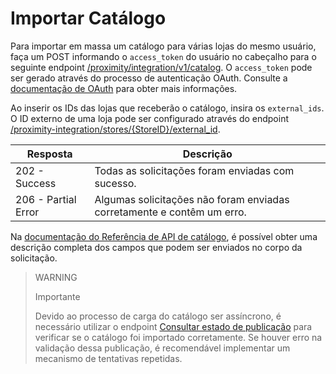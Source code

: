 # Importar Catálogo

Para importar em massa um catálogo para várias lojas do mesmo usuário, faça um POST informando o `access_token` do usuário no cabeçalho para o seguinte endpoint [/proximity/integration/v1/catalog](/developers/pt/reference/mp_delivery/_proximity_integrationcatalog/post). O `access_token` pode ser gerado através do processo de autenticação OAuth. Consulte a [documentação de OAuth](/developers/pt-br/docs/mp-delivery/additional-content/security/oauth/introduction) para obter mais informações.

Ao inserir os IDs das lojas que receberão o catálogo, insira os `external_ids`. O ID externo de uma loja pode ser configurado através do endpoint [/proximity-integration/stores/{StoreID}/external_id](/developers/pt/reference/mp_delivery/_proximity-integration_stores_StoreID_external_id/put).

| Resposta | Descrição |
|---|---|
| 202 - Success | Todas as solicitações foram enviadas com sucesso. |
| 206 - Partial Error | Algumas solicitações não foram enviadas corretamente e contêm um erro. |


Na [documentação do Referência de API de catálogo](/developers/pt/reference/mp_delivery/_proximity_integrationcatalog/post), é possível obter uma descrição completa dos campos que podem ser enviados no corpo da solicitação.

> WARNING
>
> Importante
>
> Devido ao processo de carga do catálogo ser assíncrono, é necessário utilizar o endpoint [Consultar estado de publicação](/developers/pt/reference/mp_delivery/_proximity_integrationcatalog_publication_id/get) para verificar se o catálogo foi importado corretamente. Se houver erro na validação dessa publicação, é recomendável implementar um mecanismo de tentativas repetidas.
